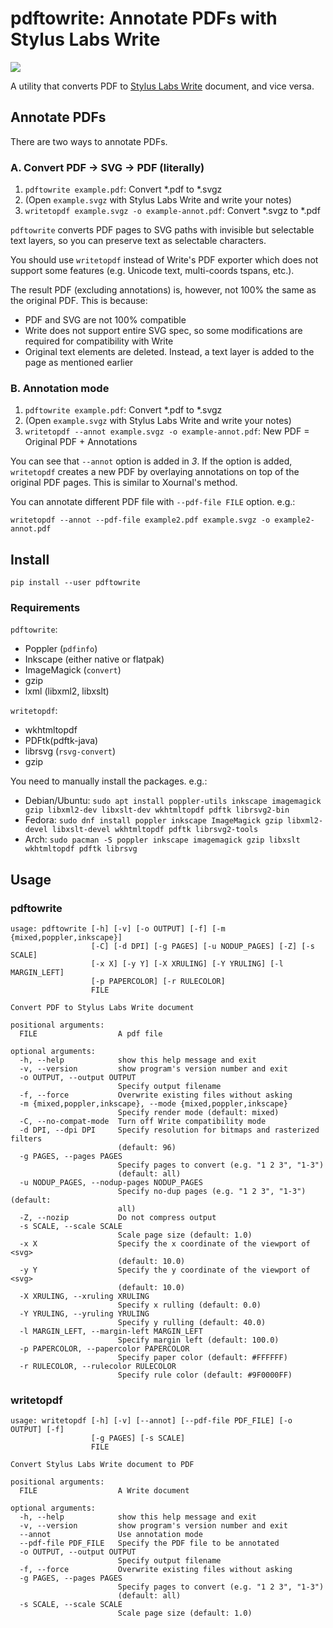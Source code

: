 # pdftowrite: Annotate PDFs with Stylus Labs Write

![](pdftowrite.png)

A utility that converts PDF to [Stylus Labs Write](http://www.styluslabs.com/)
document, and vice versa.

## Annotate PDFs

There are two ways to annotate PDFs.

### A. Convert PDF -> SVG -> PDF (literally)

1. `pdftowrite example.pdf`: Convert *.pdf to *.svgz
2. (Open `example.svgz` with Stylus Labs Write and write your notes)
3. `writetopdf example.svgz -o example-annot.pdf`: Convert *.svgz to *.pdf

`pdftowrite` converts PDF pages to SVG paths with invisible but selectable text
layers, so you can preserve text as selectable characters.

You should use `writetopdf` instead of Write's PDF exporter which does not
support some features (e.g. Unicode text, multi-coords tspans, etc.).

The result PDF (excluding annotations) is, however, not 100% the same as the
original PDF. This is because:

- PDF and SVG are not 100% compatible
- Write does not support entire SVG spec, so some modifications are required for compatibility with Write
- Original text elements are deleted. Instead, a text layer is added to the page as mentioned earlier

### B. Annotation mode

1. `pdftowrite example.pdf`: Convert *.pdf to *.svgz
2. (Open `example.svgz` with Stylus Labs Write and write your notes)
3. `writetopdf --annot example.svgz -o example-annot.pdf`: New PDF = Original PDF + Annotations

You can see that `--annot` option is added in *3*. If the option is added,
`writetopdf` creates a new PDF by overlaying annotations on top of the original
PDF pages. This is similar to Xournal's method.

You can annotate different PDF file with `--pdf-file FILE` option. e.g.:

```
writetopdf --annot --pdf-file example2.pdf example.svgz -o example2-annot.pdf
```

## Install

```
pip install --user pdftowrite
```

### Requirements

`pdftowrite`:

 * Poppler (`pdfinfo`)
 * Inkscape (either native or flatpak)
 * ImageMagick (`convert`)
 * gzip
 * lxml (libxml2, libxslt)

`writetopdf`:

 * wkhtmltopdf
 * PDFtk(pdftk-java)
 * librsvg (`rsvg-convert`)
 * gzip

You need to manually install the packages. e.g.:

- Debian/Ubuntu: `sudo apt install poppler-utils inkscape imagemagick gzip libxml2-dev libxslt-dev wkhtmltopdf pdftk librsvg2-bin`
- Fedora: `sudo dnf install poppler inkscape ImageMagick gzip libxml2-devel libxslt-devel wkhtmltopdf pdftk librsvg2-tools`
- Arch: `sudo pacman -S poppler inkscape imagemagick gzip libxslt wkhtmltopdf pdftk librsvg`

## Usage

### pdftowrite

```
usage: pdftowrite [-h] [-v] [-o OUTPUT] [-f] [-m {mixed,poppler,inkscape}]
                  [-C] [-d DPI] [-g PAGES] [-u NODUP_PAGES] [-Z] [-s SCALE]
                  [-x X] [-y Y] [-X XRULING] [-Y YRULING] [-l MARGIN_LEFT]
                  [-p PAPERCOLOR] [-r RULECOLOR]
                  FILE

Convert PDF to Stylus Labs Write document

positional arguments:
  FILE                  A pdf file

optional arguments:
  -h, --help            show this help message and exit
  -v, --version         show program's version number and exit
  -o OUTPUT, --output OUTPUT
                        Specify output filename
  -f, --force           Overwrite existing files without asking
  -m {mixed,poppler,inkscape}, --mode {mixed,poppler,inkscape}
                        Specify render mode (default: mixed)
  -C, --no-compat-mode  Turn off Write compatibility mode
  -d DPI, --dpi DPI     Specify resolution for bitmaps and rasterized filters
                        (default: 96)
  -g PAGES, --pages PAGES
                        Specify pages to convert (e.g. "1 2 3", "1-3")
                        (default: all)
  -u NODUP_PAGES, --nodup-pages NODUP_PAGES
                        Specify no-dup pages (e.g. "1 2 3", "1-3") (default:
                        all)
  -Z, --nozip           Do not compress output
  -s SCALE, --scale SCALE
                        Scale page size (default: 1.0)
  -x X                  Specify the x coordinate of the viewport of <svg>
                        (default: 10.0)
  -y Y                  Specify the y coordinate of the viewport of <svg>
                        (default: 10.0)
  -X XRULING, --xruling XRULING
                        Specify x rulling (default: 0.0)
  -Y YRULING, --yruling YRULING
                        Specify y rulling (default: 40.0)
  -l MARGIN_LEFT, --margin-left MARGIN_LEFT
                        Specify margin left (default: 100.0)
  -p PAPERCOLOR, --papercolor PAPERCOLOR
                        Specify paper color (default: #FFFFFF)
  -r RULECOLOR, --rulecolor RULECOLOR
                        Specify rule color (default: #9F0000FF)
```

### writetopdf

```
usage: writetopdf [-h] [-v] [--annot] [--pdf-file PDF_FILE] [-o OUTPUT] [-f]
                  [-g PAGES] [-s SCALE]
                  FILE

Convert Stylus Labs Write document to PDF

positional arguments:
  FILE                  A Write document

optional arguments:
  -h, --help            show this help message and exit
  -v, --version         show program's version number and exit
  --annot               Use annotation mode
  --pdf-file PDF_FILE   Specify the PDF file to be annotated
  -o OUTPUT, --output OUTPUT
                        Specify output filename
  -f, --force           Overwrite existing files without asking
  -g PAGES, --pages PAGES
                        Specify pages to convert (e.g. "1 2 3", "1-3")
                        (default: all)
  -s SCALE, --scale SCALE
                        Scale page size (default: 1.0)
```
